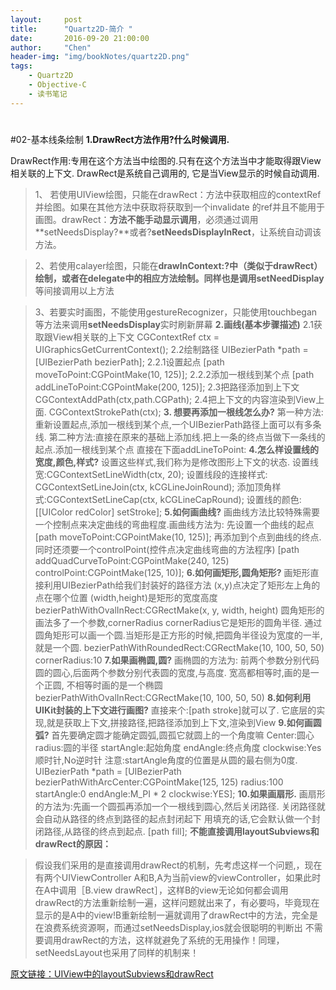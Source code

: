 ```yaml
---
layout:     post
title:      "Quartz2D-简介 "
date:       2016-09-20 21:00:00
author:     "Chen"
header-img: "img/bookNotes/quartz2D.png"
tags:
    - Quartz2D
    - Objective-C
    - 读书笔记
---
```




#
#02-基本线条绘制
**1.DrawRect方法作用?什么时候调用.**

DrawRect作用:专用在这个方法当中绘图的.只有在这个方法当中才能取得跟View相关联的上下文.
DrawRect是系统自己调用的, 它是当View显示的时候自动调用.
>1、 若使用UIView绘图，只能在drawRect：方法中获取相应的contextRef并绘图。如果在其他方法中获取将获取到一个invalidate 的ref并且不能用于画图。drawRect：**方法不能手动显示调用**，必须通过调用**setNeedsDisplay?**或者?**setNeedsDisplayInRect**，让系统自动调该方法。

>2、若使用calayer绘图，只能在**drawInContext:?**中（类似于drawRect）绘制，或者在delegate中的相应方法绘制。同样也是调用**setNeedDisplay**等间接调用以上方法

>3、若要实时画图，不能使用gestureRecognizer，只能使用touchbegan等方法来调用**setNeedsDisplay**实时刷新屏幕
**2.画线(基本步骤描述)**
2.1获取跟View相关联的上下文
CGContextRef ctx = UIGraphicsGetCurrentContext();
2.2绘制路径
UIBezierPath *path = [UIBezierPath bezierPath];
2.2.1设置起点
[path moveToPoint:CGPointMake(10, 125)];
2.2.2添加一根线到某个点
[path addLineToPoint:CGPointMake(200, 125)];
2.3把路径添加到上下文
CGContextAddPath(ctx,path.CGPath);
2.4把上下文的内容渲染到View上面.
CGContextStrokePath(ctx);
**3. 想要再添加一根线怎么办?**
第一种方法:重新设置起点,添加一根线到某个点,一个UIBezierPath路径上面可以有多条线.
第二种方法:直接在原来的基础上添加线.把上一条的终点当做下一条线的起点.添加一根线到某个点
直接在下面addLineToPoint:
**4.怎么样设置线的宽度,颜色,样式?**
设置这些样式,我们称为是修改图形上下文的状态.
设置线宽:CGContextSetLineWidth(ctx, 20);
设置线段的连接样式: CGContextSetLineJoin(ctx, kCGLineJoinRound);
添加顶角样式:CGContextSetLineCap(ctx, kCGLineCapRound);
设置线的颜色: [[UIColor redColor] setStroke];
**5.如何画曲线?**
画曲线方法比较特殊需要一个控制点来决定曲线的弯曲程度.画曲线方法为:
先设置一个曲线的起点
[path moveToPoint:CGPointMake(10, 125)];
再添加到个点到曲线的终点.同时还须要一个controlPoint(控件点决定曲线弯曲的方法程序)
[path addQuadCurveToPoint:CGPointMake(240, 125) controlPoint:CGPointMake(125, 10)];
**6.如何画矩形,圆角矩形?**
画矩形直接利用UIBezierPath给我们封装好的路径方法
(x,y)点决定了矩形左上角的点在哪个位置
(width,height)是矩形的宽度高度
bezierPathWithOvalInRect:CGRectMake(x, y, width, height)
圆角矩形的画法多了一个参数,cornerRadius
cornerRadius它是矩形的圆角半径.
通过圆角矩形可以画一个圆.当矩形是正方形的时候,把圆角半径设为宽度的一半,就是一个圆.
bezierPathWithRoundedRect:CGRectMake(10, 100, 50, 50) cornerRadius:10
**7.如果画椭圆,圆?**
画椭圆的方法为:
前两个参数分别代码圆的圆心,后面两个参数分别代表圆的宽度,与高度.
宽高都相等时,画的是一个正圆, 不相等时画的是一个椭圆
bezierPathWithOvalInRect:CGRectMake(10, 100, 50, 50)
**8.如何利用UIKit封装的上下文进行画图?**
直接来个:[path stroke]就可以了.
它底层的实现,就是获取上下文,拼接路径,把路径添加到上下文,渲染到View
**9.如何画圆弧?**
首先要确定圆才能确定圆弧,圆孤它就圆上的一个角度嘛
Center:圆心
radius:圆的半径
startAngle:起始角度
endAngle:终点角度
clockwise:Yes顺时针,No逆时针
注意:startAngle角度的位置是从圆的最右侧为0度.
UIBezierPath *path = [UIBezierPath bezierPathWithArcCenter:CGPointMake(125, 125)
radius:100
startAngle:0
endAngle:M_PI * 2
clockwise:YES];
**10.如果画扇形.**
画扇形的方法为:先画一个圆孤再添加一个一根线到圆心,然后关闭路径.
关闭路径就会自动从路径的终点到路径的起点封闭起下
用填充的话,它会默认做一个封闭路径,从路径的终点到起点.
[path fill];
**不能直接调用layoutSubviews和drawRect的原因：**

>假设我们采用的是直接调用drawRect的机制，先考虑这样一个问题,，现在有两个UIViewController A和B,A为当前view的viewController，如果此时在A中调用［B.view drawRect］，这样B的view无论如何都会调用drawRect的方法重新绘制一遍，这样问题就出来了，有必要吗，毕竟现在显示的是A中的view!B重新绘制一遍就调用了drawRect中的方法，完全是在浪费系统资源啊，而通过setNeedsDisplay,ios就会很聪明的判断出 不需要调用drawRect的方法，这样就避免了系统的无用操作！同理，setNeedsLayout也采用了同样的机制来！


[原文链接：UIView中的layoutSubviews和drawRect](http://www.jianshu.com/p/438bcf8e3e53)
